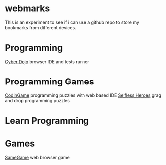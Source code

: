 # webmarks
This is an experiment to see if i can use a github repo to store my bookmarks from different devices. 

# Programming
[Cyber Dojo](https://cyber-dojo.org/) browser IDE and tests runner

# Programming Games
[CodinGame](https://www.codingame.com) programming puzzles with web based IDE
[Selfless Heroes](https://play.selflessheroes.fr/) grag and drop programming puzzles

# Learn Programming

# Games
[SameGame](https://gamegix.com/samegame/game) web browser game
